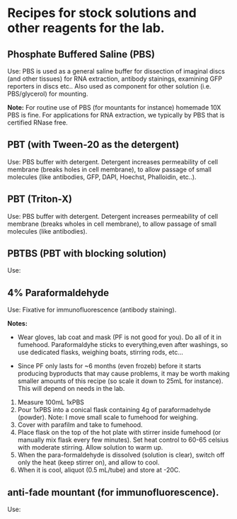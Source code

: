 # Recipes for stock solutions and other reagents for the lab.

## Phosphate Buffered Saline (PBS)

Use: PBS is used as a general saline buffer for dissection of imaginal discs (and other tissues) for RNA extraction, antibody stainings, examining GFP reporters in discs etc.. Also used as component for other solution (i.e. PBS/glycerol) for mounting.

**Note:** For routine use of PBS (for mountants for instance) homemade 10X PBS is fine. For applications for RNA extraction, we typically by PBS that is certified RNase free.


## PBT (with Tween-20 as the detergent)

Use: PBS buffer with detergent. Detergent increases permeability of cell membrane (breaks holes in cell membrane), to allow passage of small molecules (like antibodies, GFP, DAPI, Hoechst, Phalloidin, etc..).

## PBT (Triton-X)

Use: PBS buffer with detergent. Detergent increases permeability of cell membrane (breaks wholes in cell membrane), to allow passage of small molecules (like antibodies).

## PBTBS (PBT with blocking solution)

Use:

## 4% Paraformaldehyde

Use: Fixative for immunofluorescence (antibody staining).

**Notes:** 
- Wear gloves, lab coat and mask (PF is not good for you). Do all of it in fumehood. Paraformaldyhe sticks to everything,even after washings, so use dedicated flasks, weighing boats, stirring rods, etc...

- Since PF only lasts for ~6 months (even frozeb) before it starts producing byproducts that may cause problems, it may be worth making smaller amounts of this recipe (so scale it down to 25mL for instance). This will depend on needs in the lab.

1. Measure 100mL 1xPBS
2. Pour 1xPBS into a conical flask containing 4g of paraformadehyde (powder). Note: I move small scale to fumehood for weighing.
3. Cover with parafilm and take to fumehood.
4. Place flask on the top of the hot plate with stirrer inside fumehood (or manually mix flask every few minutes).  Set heat control to 60-65 celsius with moderate stirring. Allow solution to warm up.
5. When the para-formaldehyde is dissolved (solution is clear), switch off only the heat (keep stirrer on), and allow to cool.
6. When it is cool, aliquot (0.5 mL/tube) and store at -20C.

## anti-fade mountant (for immunofluorescence).

Use: 
